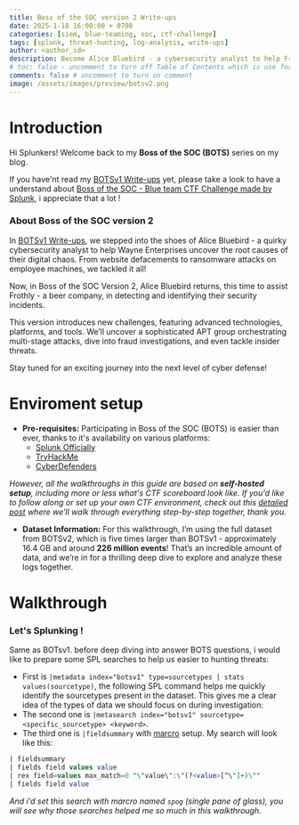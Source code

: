 ```yaml
---
title: Boss of the SOC version 2 Write-ups
date: 2025-1-18 16:00:00 + 0700
categories: [siem, blue-teaming, soc, ctf-challenge]
tags: [splunk, threat-hunting, log-analysis, write-ups]  
author: <author_id>   
description: Become Alice Bluebird - a cybersecurity analyst to help Frothly - A beer company investigate anomalous activities within their operations 
# toc: false - uncomment to turn off Table of Contents which is use for display content in right-panel 
comments: false # uncomment to turn on comment 
image: /assets/images/preview/botsv2.png
---
```

# Introduction  
Hi Splunkers! Welcome back to my **Boss of the SOC (BOTS)** series on my blog.

If you have'nt read my [BOTSv1 Write-ups](https://phamthanhsang-cs.github.io/posts/BOTSV1/) yet, please take a look to have a understand about [Boss of the SOC - Blue team CTF Challenge made by Splunk](https://www.splunk.com/en_us/blog/security/what-you-need-to-know-about-boss-of-the-soc.html), i appreciate that a lot !

### About Boss of the SOC version 2
In [BOTSv1 Write-ups](https://phamthanhsang-cs.github.io/posts/BOTSV1/), we stepped into the shoes of Alice Bluebird - a quirky cybersecurity analyst to help Wayne Enterprises uncover the root causes of their digital chaos. From website defacements to ransomware attacks on employee machines, we tackled it all!

Now, in Boss of the SOC Version 2, Alice Bluebird returns, this time to assist Frothly - a beer company, in detecting and identifying their security incidents.

This version introduces new challenges, featuring advanced technologies, platforms, and tools. We’ll uncover a sophisticated APT group orchestrating multi-stage attacks, dive into fraud investigations, and even tackle insider threats.

Stay tuned for an exciting journey into the next level of cyber defense!

# Enviroment setup
- **Pre-requisites:** Participating in Boss of the SOC (BOTS) is easier than ever, thanks to it's availability on various platforms:
  - [Splunk Officially](https://bots.splunk.com/login?redirect=/)
  - [TryHackMe](https://tryhackme.com/)
  - [CyberDefenders](https://cyberdefenders.org/)

*However, all the walkthroughs in this guide are based on **self-hosted setup**, including more or less what's CTF scoreboard look like. If you'd like to follow along or set up your own CTF environment, check out this [detailed post](https://phamthanhsang-cs.github.io/posts/BOTS-setup/) where we’ll walk through everything step-by-step together, thank you.*

- **Dataset Information:** For this walkthrough, I’m using the full dataset from BOTSv2, which is five times larger than BOTSv1 - approximately 16.4 GB and around **226 million events**! That’s an incredible amount of data, and we’re in for a thrilling deep dive to explore and analyze these logs together.
  
# Walkthrough 
### Let's Splunking !
Same as BOTsv1. before deep diving into answer BOTS questions, i would like to prepare some SPL searches to help us easier to hunting threats: 
- First is `|metadata index="botsv1" type=sourcetypes | stats values(sourcetype)`, the following SPL command helps me quickly identify the sourcetypes present in the dataset. This gives me a clear idea of the types of data we should focus on during investigation:
- The second one is `|metasearch index="botsv1" sourcetype=<specific_sourcetype> <keyword>`.
- The third one is `|fieldsummary` with [marcro](https://docs.splunk.com/Splexicon:Searchmacro) setup. My search will look like this:

```sql
| fieldsummary 
| fields field values value 
| rex field=values max_match=0 "\"value\":\"(?<value>[^\"]+)\""
| fields field value
```
*And i'd set this search with marcro named `spog` (single pane of glass), you will see why those searches helped me so much in this walkthrough.*


